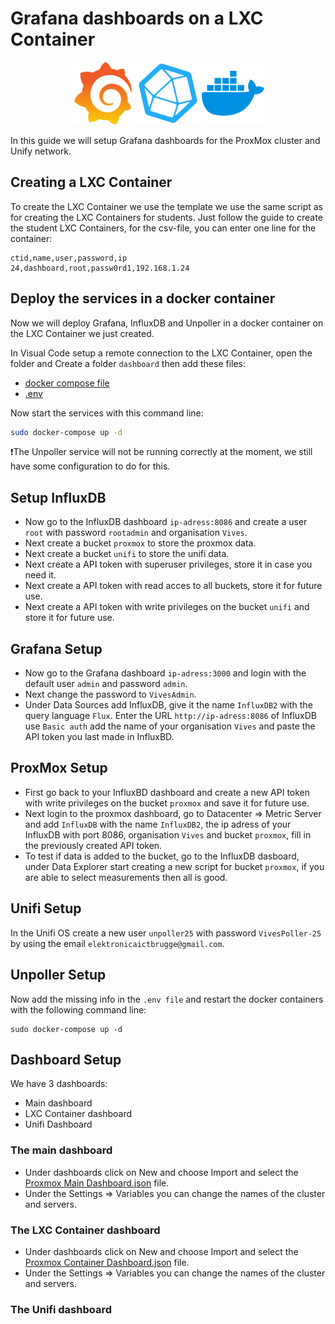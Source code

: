 # Grafana dashboards on a LXC Container

<div align="center">
<img width=100px src="../media/grafana-logo.png">
<img width=100px src="../media/influxdb-logo.svg">
<img width=100px src="../media/docker-logo.png">
</div>

<!-- TODO: This guide needs to be tested and debugged -->

In this guide we will setup Grafana dashboards for the ProxMox cluster and Unify network.

## Creating a LXC Container

To create the LXC Container we use the template we use the same script as for creating the LXC Containers for students.
Just follow the guide to create the student LXC Containers, for the csv-file, you can enter one line for the container:

```csv
ctid,name,user,password,ip
24,dashboard,root,passw0rd1,192.168.1.24
```

## Deploy the services in a docker container

Now we will deploy Grafana, InfluxDB and Unpoller in a docker container on the LXC Container we just created.

In Visual Code setup a remote connection to the LXC Container, open the folder and Create a folder `dashboard` then add these files:
* [docker compose file](/docker/docker-compose.yml)
* [.env](/docker/.env)

Now start the services with this command line:

```bash
sudo docker-compose up -d
```

❗The Unpoller service will not be running correctly at the moment, we still have some configuration to do for this.

## Setup InfluxDB

* Now go to the InfluxDB dashboard `ip-adress:8086` and create a user `root` with password `rootadmin` and organisation `Vives`.
* Next create a bucket `proxmox` to store the proxmox data.
* Next create a bucket `unifi` to store the unifi data.
* Next create a API token with superuser privileges, store it in case you need it.
* Next create a API token with read acces to all buckets, store it for future use.
* Next create a API token with write privileges on the bucket `unifi` and store it for future use.

## Grafana Setup

* Now go to the Grafana dashboard `ip-adress:3000` and login with the default user `admin` and password `admin`.
* Next change the password to `VivesAdmin`.
* Under Data Sources add InfluxDB, give it the name `InfluxDB2` with the query language `Flux`. Enter the URL `http://ip-adress:8086` of InfluxDB use `Basic auth` add the name of your organisation `Vives` and paste the API token you last made in InfluxBD.

## ProxMox Setup

* First go back to your InfluxBD dashboard and create a new API token with write privileges on the bucket `proxmox` and save it for future use.
* Next login to the proxmox dashboard, go to Datacenter => Metric Server and add `InfluxDB` with the name `InfluxDB2`, the ip adress of your InfluxDB with port 8086, organisation `Vives` and bucket `proxmox`, fill in the previously created API token.
* To test if data is added to the bucket, go to the InfluxDB dasboard, under Data Explorer start creating a new script for bucket `proxmox`, if you are able to select measurements then all is good.

## Unifi Setup

In the Unifi OS create a new user `unpoller25` with password `VivesPoller-25` by using the email `elektronicaictbrugge@gmail.com`.

## Unpoller Setup

Now add the missing info in the `.env file` and restart the docker containers with the following command line:

```dash
sudo docker-compose up -d
```

## Dashboard Setup

We have 3 dashboards:
* Main dashboard
* LXC Container dashboard
* Unifi Dashboard

### The main dashboard

* Under dashboards click on New and choose Import and select the [Proxmox Main Dashboard.json](/dashboards/Proxmox%20Main%20Dashboard-1743495280055.json) file. 
* Under the Settings => Variables you can change the names of the cluster and servers.

### The LXC Container dashboard

* Under dashboards click on New and choose Import and select the [Proxmox Container Dashboard.json](/dashboards/Proxmox%20Container%20Dashboard-1743688482998.json) file.
* Under the Settings => Variables you can change the names of the cluster and servers.

### The Unifi dashboard

<!-- TODO: this still needs to be created -->